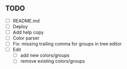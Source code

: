 ## TODO

- [ ] README.md
- [ ] Deploy
- [ ] Add help copy
- [ ] Color parser
- [ ] Fix: missing trailing comma for groups in tree editor
- [ ] Edit
  - [ ] add new colors/groups
  - [ ] remove existing colors/groups
